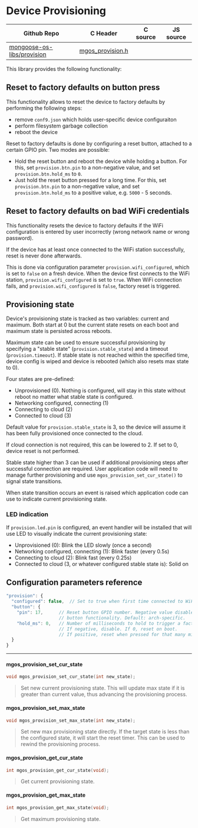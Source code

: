 # Device Provisioning
| Github Repo | C Header | C source  | JS source |
| ----------- | -------- | --------  | ----------------- |
| [mongoose-os-libs/provision](https://github.com/mongoose-os-libs/provision) | [mgos_provision.h](https://github.com/mongoose-os-libs/provision/blob/master/include/mgos_provision.h) | &nbsp;  | &nbsp;         |



This library provides the following functionality:


## Reset to factory defaults on button press

This functionality allows to reset the device to factory defaults by
performing the following steps:

- remove `conf9.json` which holds user-specific device configuraiton
- perform filesystem garbage collection
- reboot the device

Reset to factory defaults is done by configuring a reset button, attached to a
certain GPIO pin. Two modes are possible:

- Hold the reset button and reboot the device while holding a button.
  For this, set `provision.btn.pin` to a non-negative value, and set 
  `provision.btn.hold_ms` to `0`.
- Just hold the reset button pressed for a long time.
  For this, set `provision.btn.pin` to a non-negative value, and set 
  `provision.btn.hold_ms` to a positive value, e.g. `5000` - 5 seconds.


## Reset to factory defaults on bad WiFi credentials

This functionality resets the device to factory defaults if the WiFi
configuration is entered by user incorrectly
(wrong network name or wrong password).

If the device has at least once connected to the WiFi station successfully,
reset is never done afterwards.

This is done via configuration parameter `provision.wifi_configured`, which is
set to `false` on a fresh device. When the device first connects to the WiFi
station, `provision.wifi_configured` is set to `true`. When WiFi connection
fails, and `provision.wifi_configured` is `false`, factory reset is triggered.


## Provisioning state

Device's provisioning state is tracked as two variables: current and maximum.
Both start at 0 but the current state resets on each boot and maximum state is persisted across reboots.

Maximum state can be used to ensure successful provisioning by specifying a
"stable state" (`provision.stable_state`) and a timeout (`provision.timeout`).
If stable state is not reached within the specified time, device config is wiped and device is rebooted
(which also resets max state to 0).

Four states are pre-defined:

 * Unprovisioned (0). Nothing is configured, will stay in this state without reboot no matter what stable state is configured.
 * Networking configured, connecting (1)
 * Connecting to cloud (2)
 * Connected to cloud (3)

Default value for `provision.stable_state` is 3, so the device will assume it has been fully provisioned once connected to the cloud.

If cloud connection is not required, this can be lowered to 2. If set to 0, device reset is not performed.

Stable state higher than 3 can be used if additional provisioning steps after successful connection are required.
User application code will need to manage further provisioning and use `mgos_provision_set_cur_state()` to signal state transitions.

When state transition occurs an event is raised which application code can use to indicate current provisioning state.

### LED indication

If `provision.led.pin` is configured, an event handler will be installed that will use LED to visually indicate the current provisioning state:

 * Unprovisioned (0): Blink the LED slowly (once a second)
 * Networking configured, connecting (1): Blink faster (every 0.5s)
 * Connecting to cloud (2): Blink fast (every 0.25s)
 * Connected to cloud (3, or whatever configured stable state is): Solid on

## Configuration parameters reference

```javascript
"provision": {
  "configured": false,  // Set to true when first time connected to WiFi
  "button": {
    "pin": 17,      // Reset button GPIO number. Negative value disables reset
                    // button functionality. Default: arch-specific.
    "hold_ms": 0,   // Number of milliseconds to hold to trigger a factory reset.
                    // If negative, disable. If 0, reset on boot.
                    // If positive, reset when pressed for that many milliseconds.
  }
}
```


 ----- 
#### mgos_provision_set_cur_state

```c
void mgos_provision_set_cur_state(int new_state);
```
>  Set new current provisioning state.
> This will update max state if it is greater than current value, thus
> advancing the provisioning process. 
#### mgos_provision_set_max_state

```c
void mgos_provision_set_max_state(int new_state);
```
>  Set new max provisioning state directly. If the target state is less than
> the configured state, it will start the reset timer.
> This can be used to rewind the provisioning process. 
#### mgos_provision_get_cur_state

```c
int mgos_provision_get_cur_state(void);
```
>  Get current provisioning state. 
#### mgos_provision_get_max_state

```c
int mgos_provision_get_max_state(void);
```
>  Get maximum provisioning state. 
